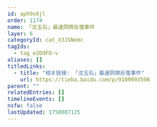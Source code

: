 ```yaml
---
id: aph9s6jl
order: 1174
name: 「沈玉石」最速阴牌反噬事件
layer: 6
categoryId: cat_X3JSNomc
tagIds:
  - tag_e2OdFO-v
aliases: []
titledLinks:
  - title: "相关链接: 「沈玉石」最速阴牌反噬事件"
    url: https://tieba.baidu.com/p/9189093598
parent: ""
relatedEntries: []
timelineEvents: []
nsfw: false
lastUpdated: 1758087125
---
```


